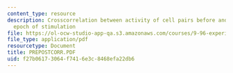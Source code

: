 ```yaml
---
content_type: resource
description: Crosscorrelation between activity of cell pairs before and after 20min
  epoch of stimulation
file: https://ol-ocw-studio-app-qa.s3.amazonaws.com/courses/9-96-experimental-methods-of-adjustable-tetrode-array-neurophysiology-january-iap-2001/f27b06173064f7416e3c8468efa22db6_PREPOSTCORR.PDF
file_type: application/pdf
resourcetype: Document
title: PREPOSTCORR.PDF
uid: f27b0617-3064-f741-6e3c-8468efa22db6
---
```

